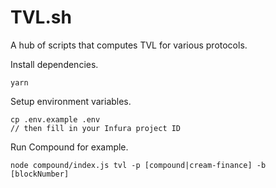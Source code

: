 # TVL.sh

A hub of scripts that computes TVL for various protocols.

Install dependencies.

```
yarn
```

Setup environment variables.

```
cp .env.example .env
// then fill in your Infura project ID
```

Run Compound for example.

```
node compound/index.js tvl -p [compound|cream-finance] -b [blockNumber]
```
